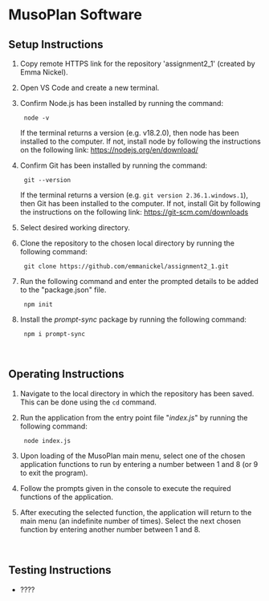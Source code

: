 # MusoPlan Software

## Setup Instructions
1. Copy remote HTTPS link for the repository 'assignment2_1' (created by Emma Nickel).
2. Open VS Code and create a new terminal.
3. Confirm Node.js has been installed by running the command:

        node -v


    If the terminal returns a version (e.g. v18.2.0), then node has been installed to the computer. If not, install node by following the instructions on the following link: https://nodejs.org/en/download/

3. Confirm Git has been installed by running the command:

        git --version

    If the terminal returns a version (e.g. `git version 2.36.1.windows.1`), then Git has been installed to the computer. If not, install Git by following the instructions on the following link: https://git-scm.com/downloads

4. Select desired working directory.
5. Clone the repository to the chosen local directory by running the following command:  

        git clone https://github.com/emmanickel/assignment2_1.git

6. Run the following command and enter the prompted details to be added to the "package.json" file.

        npm init

7. Install the *prompt-sync* package by running the following command:

        npm i prompt-sync

<br>

## Operating Instructions

1. Navigate to the local directory in which the repository has been saved. This can be done using the `cd` command.
2. Run the application from the entry point file "*index.js*" by running the following command:

        node index.js

3. Upon loading of the MusoPlan main menu, select one of the chosen application functions to run by entering a number between 1 and 8 (or 9 to exit the program).
4. Follow the prompts given in the console to execute the required functions of the application.
5. After executing the selected function, the application will return to the main menu (an indefinite number of times). Select the next chosen function by entering another number between 1 and 8. 

<br>

## Testing Instructions
- ????